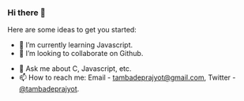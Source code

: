 ### Hi there 👋

<!--
**Prajyot-Tambade/Prajyot-Tambade** is a ✨ _special_ ✨ repository because its `README.md` (this file) appears on your GitHub profile.
-->

Here are some ideas to get you started:

<!--
- 🔭 I’m currently working on ...
-->
- 🌱 I’m currently learning Javascript.
- 👯 I’m looking to collaborate on Github.
<!--
- 🤔 I’m looking for help with ...
-->
- 💬 Ask me about C, Javascript, etc.
- 📫 How to reach me: Email - tambadeprajyot@gmail.com, Twitter - [@tambadeprajyot](https://twitter.com/tambadeprajyot).
<!--
- 😄 Pronouns: ...
- ⚡ Fun fact: ...
-->
